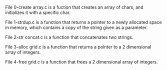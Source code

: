File 0-create array.c is a fuction that creates an array of chars, and initializes it with a specific char.

File 1-strdup.c is a function that returns a pointer to a newly allocated space in memory, which contains a copy of the string given as a parameter.

File 2-str concat.c is a function that concatenates two strings.

File 3-alloc grid.c is a function that returns a pointer to a 2 dimensional array of integers.

File 4-free grid.c is a function that frees a 2 dimensional array of integers.
